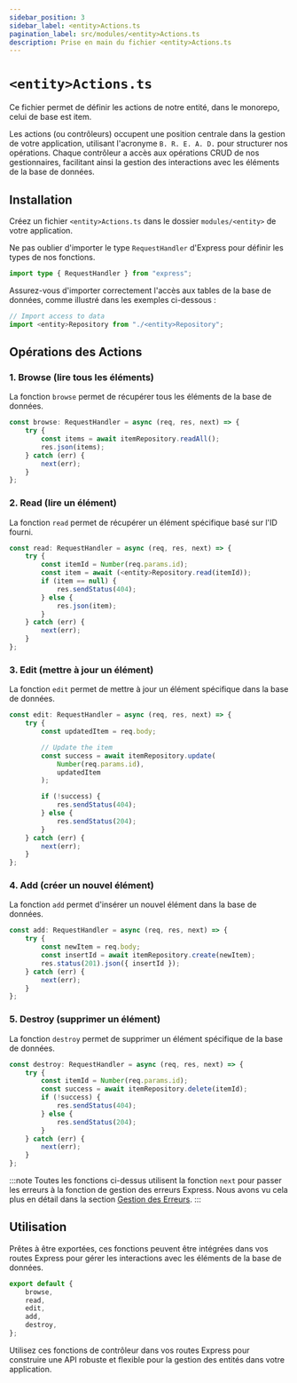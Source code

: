 ```yaml
---
sidebar_position: 3
sidebar_label: <entity>Actions.ts
pagination_label: src/modules/<entity>Actions.ts
description: Prise en main du fichier <entity>Actions.ts
---
```


# `<entity>Actions.ts`

Ce fichier permet de définir les actions de notre entité, dans le monorepo, celui de base est item.

Les actions (ou contrôleurs) occupent une position centrale dans la gestion de votre application, utilisant l'acronyme `B. R. E. A. D.` pour structurer nos opérations. Chaque contrôleur a accès aux opérations CRUD de nos gestionnaires, facilitant ainsi la gestion des interactions avec les éléments de la base de données.

## Installation

Créez un fichier `<entity>Actions.ts` dans le dossier `modules/<entity>` de votre application.

Ne pas oublier d'importer le type `RequestHandler` d'Express pour définir les types de nos fonctions.

```ts title="server/src/modules/<entity>/<entity>Actions.ts"
import type { RequestHandler } from "express";
```

Assurez-vous d'importer correctement l'accès aux tables de la base de données, comme illustré dans les exemples ci-dessous :

```ts title="server/src/modules/<entity>/<entity>Actions.ts"
// Import access to data
import <entity>Repository from "./<entity>Repository";
```

## Opérations des Actions

### 1. Browse (lire tous les éléments)

La fonction `browse` permet de récupérer tous les éléments de la base de données.

```ts title="server/src/modules/<entity>/<entity>Actions.ts"
const browse: RequestHandler = async (req, res, next) => {
	try {
		const items = await itemRepository.readAll();
		res.json(items);
	} catch (err) {
		next(err);
	}
};
```

### 2. Read (lire un élément)

La fonction `read` permet de récupérer un élément spécifique basé sur l'ID fourni.

```ts title="server/src/modules/<entity>/<entity>Actions.ts"
const read: RequestHandler = async (req, res, next) => {
	try {
		const itemId = Number(req.params.id);
		const item = await (<entity>Repository.read(itemId));
		if (item == null) {
			res.sendStatus(404);
		} else {
			res.json(item);
		}
	} catch (err) {
		next(err);
	}
};
```

### 3. Edit (mettre à jour un élément)

La fonction `edit` permet de mettre à jour un élément spécifique dans la base de données.

```ts title="server/src/modules/<entity>/<entity>Actions.ts"
const edit: RequestHandler = async (req, res, next) => {
	try {
		const updatedItem = req.body;

		// Update the item
		const success = await itemRepository.update(
			Number(req.params.id),
			updatedItem
		);

		if (!success) {
			res.sendStatus(404);
		} else {
			res.sendStatus(204);
		}
	} catch (err) {
		next(err);
	}
};
```

### 4. Add (créer un nouvel élément)

La fonction `add` permet d'insérer un nouvel élément dans la base de données.

```ts title="server/src/modules/<entity>/<entity>Actions.ts"
const add: RequestHandler = async (req, res, next) => {
	try {
		const newItem = req.body;
		const insertId = await itemRepository.create(newItem);
		res.status(201).json({ insertId });
	} catch (err) {
		next(err);
	}
};
```

### 5. Destroy (supprimer un élément)

La fonction `destroy` permet de supprimer un élément spécifique de la base de données.

```ts title="server/src/modules/<entity>/<entity>Actions.ts"
const destroy: RequestHandler = async (req, res, next) => {
	try {
		const itemId = Number(req.params.id);
		const success = await itemRepository.delete(itemId);
		if (!success) {
			res.sendStatus(404);
		} else {
			res.sendStatus(204);
		}
	} catch (err) {
		next(err);
	}
};
```

:::note
Toutes les fonctions ci-dessus utilisent la fonction `next` pour passer les erreurs à la fonction de gestion des erreurs Express. Nous avons vu cela plus en détail dans la section [Gestion des Erreurs](/docs/basics/backend/src/app#middleware-de-gestion-des-erreurs).
:::

## Utilisation

Prêtes à être exportées, ces fonctions peuvent être intégrées dans vos routes Express pour gérer les interactions avec les éléments de la base de données.

```ts title="backend/src/<entity>Controllers.js"
export default {
	browse,
	read,
	edit,
	add,
	destroy,
};
```

Utilisez ces fonctions de contrôleur dans vos routes Express pour construire une API robuste et flexible pour la gestion des entités dans votre application.
